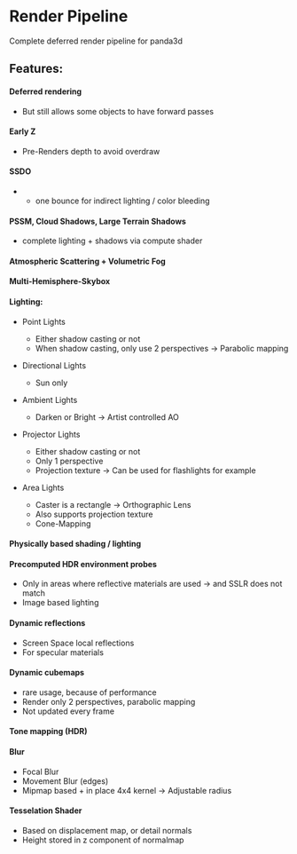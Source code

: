Render Pipeline
==============

Complete deferred render pipeline for panda3d

## Features:

#### Deferred rendering
- But still allows some objects to have forward passes

#### Early Z
- Pre-Renders depth to avoid overdraw

#### SSDO
- + one bounce for indirect lighting / color bleeding
    

#### PSSM, Cloud Shadows, Large Terrain Shadows
- complete lighting + shadows via compute shader

#### Atmospheric Scattering + Volumetric Fog

#### Multi-Hemisphere-Skybox

#### Lighting:
- Point Lights
    - Either shadow casting or not
    - When shadow casting, only use 2 perspectives
        -> Parabolic mapping

- Directional Lights
    - Sun only

- Ambient Lights
    - Darken or Bright
        -> Artist controlled AO

- Projector Lights
    - Either shadow casting or not
    - Only 1 perspective
    - Projection texture
        -> Can be used for flashlights for example

- Area Lights
    - Caster is a rectangle
        -> Orthographic Lens
    - Also supports projection texture
    - Cone-Mapping

#### Physically based shading / lighting

#### Precomputed HDR environment probes
- Only in areas where reflective materials are used
    -> and SSLR does not match
- Image based lighting

#### Dynamic reflections
- Screen Space local reflections
- For specular materials

#### Dynamic cubemaps 
- rare usage, because of performance
- Render only 2 perspectives, parabolic mapping
- Not updated every frame

#### Tone mapping (HDR)

#### Blur
- Focal Blur
- Movement Blur (edges)
- Mipmap based + in place 4x4 kernel
    -> Adjustable radius

#### Tesselation Shader
- Based on displacement map, or detail normals
- Height stored in z component of normalmap